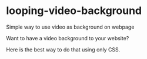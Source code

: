 # looping-video-background
Simple way to use video as background on webpage

Want to have a video background to your website? 

Here is the best way to do that using only CSS. 
